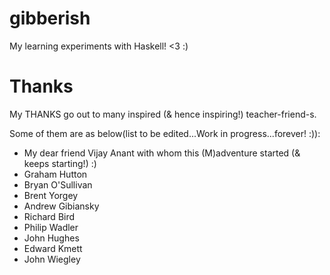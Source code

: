 # gibberish
My learning experiments with Haskell! &lt;3 :)

# Thanks

My THANKS go out to many inspired (& hence inspiring!) teacher-friend-s.

Some of them are as below(list to be edited...Work in progress...forever! :)):

+ My dear friend Vijay Anant with whom this (M)adventure started (& keeps starting!) :)
+ Graham Hutton
+ Bryan O'Sullivan
+ Brent Yorgey
+ Andrew Gibiansky
+ Richard Bird
+ Philip Wadler
+ John Hughes
+ Edward Kmett
+ John Wiegley
